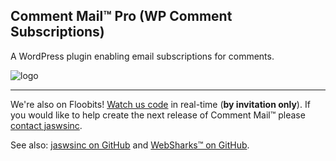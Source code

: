 ## Comment Mail™ Pro (WP Comment Subscriptions)

A WordPress plugin enabling email subscriptions for comments.

![logo](assets/logo.png)

---

We're also on Floobits! [Watch us code](https://floobits.com/jaswsinc/comment-mail/redirect) in real-time (**by invitation only**). If you would like to help create the next release of Comment Mail™ please [contact jaswsinc](http://www.websharks-inc.com/bizdev/).

See also: [jaswsinc on GitHub](https://github.com/jaswsinc) and [WebSharks™ on GitHub](https://github.com/websharks).
